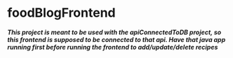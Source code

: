 # foodBlogFrontend

***This project is meant to be used with the apiConnectedToDB project, so this frontend is supposed to be connected to that api. Have that java app running first before running the frontend to add/update/delete recipes***

